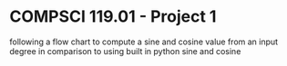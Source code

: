 # COMPSCI 119.01 - Project 1
following a flow chart to compute a sine and cosine value from an input degree in comparison to using built in python sine and cosine
